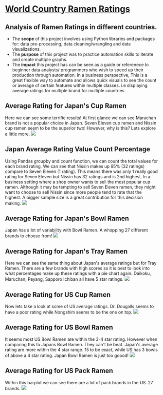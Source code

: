 # [World Country Ramen Ratings](https://jdelva2.github.io/World-Country-Ramen-Ratings/)


## Analysis of Ramen Ratings in different countries.
- The **scope** of this project involves using Python libraries and packages for: data pre-processing, data cleaning/wrangling and data visualizations.
- The **purpose** of this project was to practice automation skills to iterate and create multiple graphs.
- The **impact** this project has can be seen as a guide or referenece to beginner data analysts/ programmers who wish to speed up their production through automation. In a business perspective, This is a great flexible way to automate and allows quick visuals to see the count or average of certain features within multiple classes. i.e displaying average ratings for multiple brand for multiple countries.

## Average Rating for Japan's Cup Ramen
  Here we can see some terrific results! At first glance we can see Maruchan brand is not a popular choice in Japan. Seven Eleven cup ramen and Nissin cup ramen seem to be the superior two!
  However, why is this? Lets explore a little more.
![](https://raw.githubusercontent.com/jdelva2/World-Country-Ramen-Ratings/main/Graphs%20%26%20Results/Japan_cup_barplot.png)

## Japan Average Rating Value Count Percentage 
  Using Pandas groupby and count function, we can count the total values for each brand rating. We can see that Nissin makes up 65% (32 ratings) compare to Seven Eleven (1 rating).
  This means there was only 1 really good rating for Seven Eleven but Nissin has 32 ratings and is 2nd highest. In a business setting where a shop owner wants to sell the most popular cup ramen. Although it may be tempting to sell Seven Eleven ramen, they might want to choose to sell Nissin since more people tend to rate that the highest. A bigger sample size is a great contribution for this decision making.
![](https://raw.githubusercontent.com/jdelva2/World-Country-Ramen-Ratings/main/Graphs%20%26%20Results/Japan_pie_chart.png)

## Average Rating for Japan's Bowl Ramen
Japan has a lot of variability with Bowl Ramen. A whopping 27 different brands to choose from!
![](https://raw.githubusercontent.com/jdelva2/World-Country-Ramen-Ratings/main/Graphs%20%26%20Results/japan_bowl_bar_plot.png)

## Average Rating for Japan's Tray Ramen
Here we can see the same thing about Japan's average ratings but for Tray Ramen. There are a few brands with high scores so it is best to look into what percentages make up these ratings with a pie chart again. Daikoku, Maruchan, Peyang, Sapporo Ichiban all have 5 star ratings.
![](https://raw.githubusercontent.com/jdelva2/World-Country-Ramen-Ratings/main/Graphs%20%26%20Results/japan_tray_bar_plot.png)

## Average Rating for US Cup Ramen
Now lets take a look at some of US average ratings. Dr. Dougalls seems to have a poor rating while Nongshim seems to be the one on top.
![](https://raw.githubusercontent.com/jdelva2/World-Country-Ramen-Ratings/main/Graphs%20%26%20Results/US_cup_bar_plot.png)

## Average Rating for US Bowl Ramen
It seems most US Bowl Ramen are within the 3-4 star rating. However when comparing this to Japans Bowl Ramen. They can't be beat. Japan's average rating are more within the 4 star range. 15 to be exact, while US has 3 bowls of above a 4 star rating. Japan Bowl Ramen is just too goood!
![](https://raw.githubusercontent.com/jdelva2/World-Country-Ramen-Ratings/main/Graphs%20%26%20Results/US_bowl_bar_plot.png)

## Average Rating for US Pack Ramen
Within this barplot we can see there are a lot of pack brands in the US. 27 brands.
![](https://raw.githubusercontent.com/jdelva2/World-Country-Ramen-Ratings/main/Graphs%20%26%20Results/US_pack_bar_plot.png)

